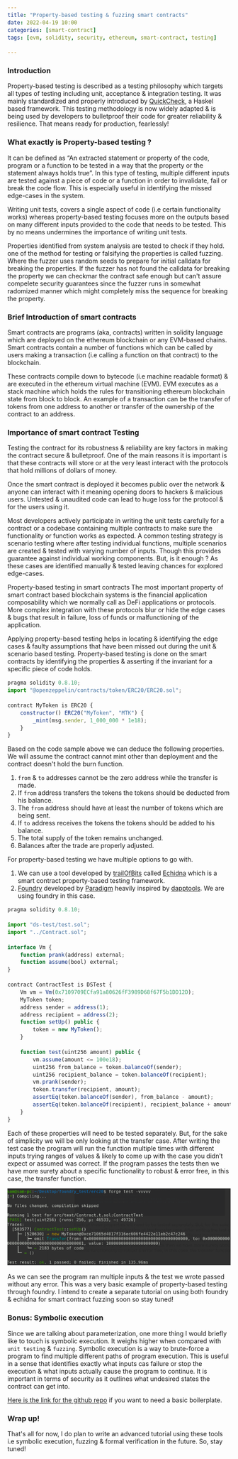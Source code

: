 ```yaml
---
title: "Property-based testing & fuzzing smart contracts"
date: 2022-04-19 10:00
categories: [smart-contract]
tags: [evm, solidity, security, ethereum, smart-contract, testing]

---
```

### Introduction
Property-based testing is described as a testing philosophy which targets all types of testing including unit, acceptance & integration testing. It was mainly standardized and properly introduced by [QuickCheck](https://hackage.haskell.org/package/QuickCheck), a Haskel based framework.
This testing methodology is now widely adapted & is being used by developers to bulletproof their code for greater reliability & resilience. That means ready for production, fearlessly!

### What exactly is Property-based testing ?
It can be defined as “An extracted statement or property of the code, program or a function to be tested in a way that the property or the statement always holds true”. In this type of testing, multiple different inputs are tested against a piece of code or a function in order to invalidate, fail or break the code flow. This is especially useful in identifying the missed edge-cases in the system.

Writing unit tests, covers a single aspect of code (i.e certain functionality works) whereas property-based testing focuses more on the outputs based on many different inputs provided to the code that needs to be tested. This by no means undermines the importance of writing unit tests.

Properties identified from system analysis are tested to check if they hold. one of the method for testing or falsifying the properties is called fuzzing. Where the fuzzer uses random seeds to prepare for initial calldata for breaking the properties. If the fuzzer has not found the calldata for breaking the property we can checkmar the contract safe enough but can't assure compelete security guarantees since the fuzzer runs in somewhat radomized manner which might completely miss the sequence for breaking the property.

### Brief Introduction of smart contracts 
Smart contracts are programs (aka, contracts) written in solidity language which are deployed on the ethereum blockchain or any EVM-based chains. Smart contracts contain a number of functions which can be called by users making a transaction (i.e calling a function on that contract) to the blockchain.

These contracts compile down to bytecode (i.e machine readable format) & are executed in the ethereum virtual machine (EVM). EVM executes as a stack machine which holds the rules for transitioning ethereum blockchain state from block to block. An example of a transaction can be the transfer of tokens from one address to another or transfer of the ownership of the contract to an address. 

### Importance of smart contract Testing
Testing the contract for its robustness & reliability are key factors in making the contract secure & bulletproof. One of the main reasons it is important is that these contracts will store or at the very least interact with the protocols that hold millions of dollars of money.

Once the smart contract is deployed it becomes public over the network & anyone can interact with it meaning opening doors to hackers & malicious users. Untested & unaudited code can lead to huge loss for the protocol & for the users using it. 

Most developers actively participate in writing the unit tests carefully for a contract or a codebase containing multiple contracts to make sure the functionality or function works as expected. A common testing strategy is scenario testing where after testing individual functions, multiple scenarios are created & tested with varying number of inputs. Though this provides guarantee against individual working components. But, is it enough ? As these cases are identified manually & tested leaving chances for explored edge-cases.

Property-based testing in smart contracts
The most important property of smart contract based blockchain systems is the financial application composability which we normally call as DeFi applications or protocols. More complex integration with these protocols blur or hide the edge cases & bugs that result in failure, loss of funds or malfunctioning of the application. 

Applying property-based testing helps in locating & identifying the edge cases & faulty assumptions that have been missed out during the unit & scenario based testing. Property-based testing is done on the smart contracts by identifying the properties & asserting if the invariant for a specific piece of code holds. 

```js
pragma solidity 0.8.10;
import "@openzeppelin/contracts/token/ERC20/ERC20.sol";

contract MyToken is ERC20 {
    constructor() ERC20("MyToken", "MTK") {
        _mint(msg.sender, 1_000_000 * 1e18);
    }
}
```
Based on the code sample above we can deduce the following properties. We will assume the contract cannot mint other than deployment and the contract doesn't hold the burn function.
1. `from` & `to` addresses cannot be the zero address while the transfer is made.
2. If `from` address transfers the tokens the tokens should be deducted from his balance.
3. The `from` address should have at least the number of tokens which are being sent. 
4. If `to` address receives the tokens the tokens should be added to his balance.
5. The total supply of the token remains unchanged.
6. Balances after the trade are properly adjusted.

For property-based testing we have multiple options to go with.
1. We can use a tool developed by [trailOfBits](https://www.trailofbits.com/) called [Echidna](https://github.com/crytic/echidna) which is a smart contract property-based testing framework.
2. [Foundry](https://book.getfoundry.sh/) developed by [Paradigm](https://www.paradigm.xyz/) heavily inspired by [dapptools](https://dapp.tools/). We are using foundry in this case.

```js
pragma solidity 0.8.10;

import "ds-test/test.sol";
import "../Contract.sol";

interface Vm {
    function prank(address) external;
    function assume(bool) external;
}

contract ContractTest is DSTest {
    Vm vm = Vm(0x7109709ECfa91a80626fF3989D68f67F5b1DD12D);
    MyToken token;
    address sender = address(1);
    address recipient = address(2);
    function setUp() public {
        token = new MyToken();
    }

    function test(uint256 amount) public {
        vm.assume(amount <= 100e18);
        uint256 from_balance = token.balanceOf(sender);
        uint256 recipient_balance = token.balanceOf(recipient);
        vm.prank(sender);
        token.transfer(recipient, amount);
        assertEq(token.balanceOf(sender), from_balance - amount);
        assertEq(token.balanceOf(recipient), recipient_balance + amount);
    }
}
```
Each of these properties will need to be tested separately. But, for the sake of simplicity we will be only looking at the transfer case. After writing the test case the program will run the function multiple times with different inputs trying ranges of values & likely to come up with the case you didn’t expect or assumed was correct. If the program passes the tests then we have more surety about a specific functionality to robust & error free, in this case, the transfer function. 

![Fuzz run Screenshot](../assets/content-img/fuzz.png)

As we can see the program ran multiple inputs & the test we wrote passed without any error. This was a very basic example of property-based testing through foundry. I intend to create a separate tutorial on using both foundry & echidna for smart contract fuzzing soon so stay tuned!

### Bonus: Symbolic execution
Since we are talking about parameterization, one more thing I would briefly like to touch is symbolic execution. It weighs higher when compared with `unit testing` & `fuzzing`. 
Symbolic execution is a way to brute-force a program to find multiple different paths of program execution. This is useful in a sense that identifies exactly what inputs cas failure or stop the execution & what inputs actually cause the program to continue. It is important in terms of security as it outlines what undesired states the contract can get into.

[Here is the link for the github repo](https://github.com/abdulsamijay/foundry-fuzzing-basic-erc20) if you want to need a basic boilerplate.


### Wrap up!
That's all for now, I do plan to write an advanced tutorial using these tools i.e symbolic execution, fuzzing & formal verification in the future. So, stay tuned!